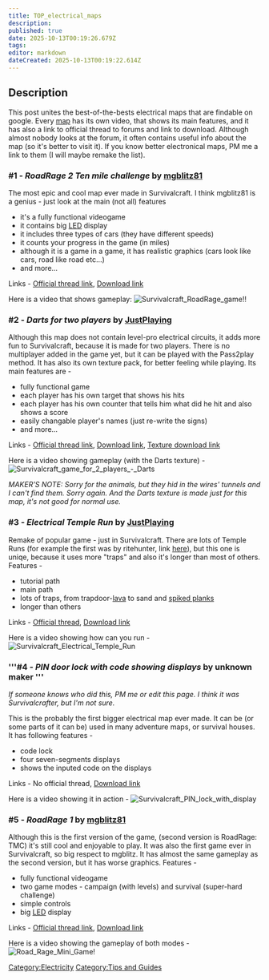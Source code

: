 ```yaml
---
title: TOP_electrical_maps
description: 
published: true
date: 2025-10-13T00:19:26.679Z
tags: 
editor: markdown
dateCreated: 2025-10-13T00:19:22.614Z
---
```


## **Description**

This post unites the best-of-the-bests electrical maps that are findable
on google. Every [map](Map_Downloads "wikilink") has its own video, that
shows its main features, and it has also a link to official thread to
forums and link to download. Although almost nobody looks at the forum,
it often contains useful info about the map (so it's better to visit
it). If you know better electronical maps, PM me a link to them (I will
maybe remake the list).

### **\#1 - *RoadRage 2 Ten mile challenge* by [mgblitz81](http://survivalcraft.lefora.com/members/mgblitz81/)**

The most epic and cool map ever made in Survivalcraft. I think mgblitz81
is a genius - just look at the main (not all) features

  - it's a fully functional videogame
  - it contains big [LED](Recipaedia/Electrics/LED.md "wikilink") display
  - it includes three types of cars (they have different speeds)
  - it counts your progress in the game (in miles)
  - although it is a game in a game, it has realistic graphics (cars
    look like cars, road like road etc...)
  - and more...

Links - [Official thread
link](http://survivalcraft.lefora.com/2013/08/03/road-rage-2-ten-mile-challenge-an-epic-electrial-v/#post4),
[Download
link](https://dl.dropbox.com/s/y0rafg7qt0smb3c/Road%20Rage%202.scworld?dl=1)

Here is a video that shows gameplay:
![Survivalcraft_RoadRage_game\!\!](Survivalcraft_RoadRage_game!!
"Survivalcraft_RoadRage_game!!")

### **\#2 - *Darts for two players* by [JustPlaying](http://survivalcraft.lefora.com/members/justplaying/)**

Although this map does not contain level-pro electrical circuits, it
adds more fun to Survivalcraft, because it is made for two players.
There is no multiplayer added in the game yet, but it can be played with
the Pass2play method. It has also its own texture pack, for better
feeling while playing. Its main features are -

  - fully functional game
  - each player has his own target that shows his hits
  - each player has his own counter that tells him what did he hit and
    also shows a score
  - easily changable player's names (just re-write the signs)
  - and more...

Links - [Official thread
link](http://survivalcraft.lefora.com/2013/07/19/epic-darts-map-for-2-players-by-justplaying/#post8),
[Download
link](https://dl.dropboxusercontent.com/s/3tsz8gucbgbzkxc/Darts%20by%20JP.scworld?token_hash=AAHUKgIlDtz9wHShLBhlTPxGZmi2G-CslNu3UWeRw7iJPg&dl=1),
[Texture download
link](https://dl.dropboxusercontent.com/s/zspcl41t7ep71gi/-txt-%20Darts%20by%20JP.png?token_hash=AAG4dvI6tmv3V9og0_opu17YANh3oR9H0ZRw3UVZaG5xLA&dl=1)

Here is a video showing gameplay (with the Darts texture) -
![Survivalcraft_game_for_2_players_-_Darts](Survivalcraft_game_for_2_players_-_Darts
"Survivalcraft_game_for_2_players_-_Darts")

*MAKER'S NOTE: Sorry for the animals, but they hid in the wires' tunnels
and I can't find them. Sorry again. And the Darts texture is made just
for this map, it's not good for normal use.*

### **\#3 - *Electrical Temple Run* by [JustPlaying](http://survivalcraft.lefora.com/members/justplaying/)**

Remake of popular game - just in Survivalcraft. There are lots of Temple
Runs (for example the first was by ritehunter, link
[here](http://survivalcraft.lefora.com/2013/05/13/ritehunters-electrical-temple-run/)),
but this one is uniqe, because it uses more "traps" and also it's longer
than most of others. Features -

  - tutorial path
  - main path
  - lots of traps, from trapdoor-[lava](Magma "wikilink") to sand and
    [spiked planks](Recipaedia/Items/Spiked_Plank.md "wikilink")
  - longer than others

Links - [Official
thread](http://survivalcraft.lefora.com/2013/07/11/improved-temple-run-by-justplaying/),
[Download
link](https://dl.dropboxusercontent.com/s/s1jtkoskhl35p10/TempleRun%20by%20J.scworld?token_hash=AAHItbMPdetPZu_Hcm7FFFuVufIZHEC7dHk2NXMJ2MqYww&dl=1)

Here is a video showing how can you run -
![Survivalcraft_Electrical_Temple_Run](Survivalcraft_Electrical_Temple_Run
"Survivalcraft_Electrical_Temple_Run")

### '''\#4 - *PIN door lock with code showing displays* by unknown maker '''

*If someone knows who did this, PM me or edit this page. I think it was
Survivalcrafter, but I'm not sure.*

This is the probably the first bigger electrical map ever made. It can
be (or some parts of it can be) used in many adventure maps, or survival
houses. It has following features -

  - code lock
  - four seven-segments displays
  - shows the inputed code on the displays

Links - No official thread, [Download
link](https://dl.dropboxusercontent.com/s/nla2zzxchbzk5kh/PIN%20lock.scworld?token_hash=AAEP-04JlQ4jXvv7F8j6jAL_4pvtvsi38U_5_kou0tLG9Q&dl=1)

Here is a video showing it in action -
![Survivalcraft_PIN_lock_with_display](Survivalcraft_PIN_lock_with_display
"Survivalcraft_PIN_lock_with_display")

### **\#5 - *RoadRage 1* by [mgblitz81](http://survivalcraft.lefora.com/members/mgblitz81/)**

Although this is the first version of the game, (second version is
RoadRage: TMC) it's still cool and enjoyable to play. It was also the
first game ever in Survivalcraft, so big respect to mgblitz. It has
almost the same gameplay as the second version, but it has worse
graphics. Features -

  - fully functional videogame
  - two game modes - campaign (with levels) and survival (super-hard
    challenge)
  - simple controls
  - big [LED](Recipaedia/Electrics/LED.md "wikilink") display

Links - [Official thread
link](http://survivalcraft.lefora.com/2013/06/09/road-rage-a-fully-functional-videogame/),
[Download
link](https://dl.dropbox.com/s/e08y0m3kmqp2g81/Road%20Rage%20VG.scworld?dl=1)

Here is a video showing the gameplay of both modes -
![Road_Rage_Mini_Game\!](Road_Rage_Mini_Game! "Road_Rage_Mini_Game!")

[Category:Electricity](Category:Electricity "wikilink") [Category:Tips
and Guides](Category:Tips_and_Guides "wikilink")